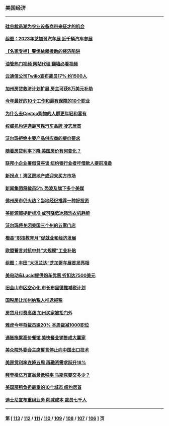### 美国经济
---
#### [硅谷裁员潮为农业设备商带来征才的机会](../../pages/ncid1078158/n13929220.md?02141245) 
#### [组图：2023年芝加哥汽车展 近千辆汽车参展](../../pages/ncid1078158/n13928736.md?02141245) 
#### [【名家专栏】警惕依赖援助的经济陷阱](../../pages/ncid1078158/n13928980.md?02141245) 
#### [油管热门视频 网站代理 翻墙必看视频](http://138.2.39.72:81/youtube.html?epic-marker?02141245)
#### [云通信公司Twilio宣布裁员17% 约1500人](../../pages/ncid1078158/n13928417.md?02141245) 
#### [加州房贷救济计划扩展 房主可获8万美元补助](../../pages/ncid1078158/n13928651.md?02141245) 
#### [今年最好的10个工作和最有保障的10个职业](../../pages/ncid1078158/n13925955.md?02141245) 
#### [为什么去Costco购物的人群更年轻和富有](../../pages/ncid1078158/n13927372.md?02141245) 
#### [权威机构评选最可靠汽车品牌 凌志居首](../../pages/ncid1078158/n13925956.md?02141245) 
#### [沃尔玛拒绝主要产品供应商的提价要求](../../pages/ncid1078158/n13927821.md?02141245) 
#### [随着房贷利率下降 美国房价有何变化？](../../pages/ncid1078158/n13927408.md?02141245) 
#### [联邦小企业署借贷座谈 纽约银行业者吁借款人提前准备](../../pages/ncid1078158/n13927424.md?02141245) 
#### [新拐点！湾区房地产或迎来买方市场](../../pages/ncid1078158/n13927436.md?02141245) 
#### [新闻集团将裁员5% 恐波及旗下多个美媒](../../pages/ncid1078158/n13927314.md?02141245) 
#### [佛州房市仍火热？当地经纪推荐一种好投资](../../pages/ncid1078158/n13927405.md?02141245) 
#### [美能源部提新标准 或可降低冰箱洗衣机耗能](../../pages/ncid1078158/n13927294.md?02141245) 
#### [沃尔玛将关闭美国三个州的五家门店](../../pages/ncid1078158/n13927295.md?02141245) 
#### [橙县“职技教育月”促就业和经济发展](../../pages/ncid1078158/n13927310.md?02141245) 
#### [欧盟誓言对抗中共“大规模”工业补贴](../../pages/ncid1078158/n13927206.md?02141245) 
#### [组图：丰田“大汉兰达”芝加哥车展首发亮相](../../pages/ncid1078158/n13926963.md?02141245) 
#### [美电动车Lucid提供购车优惠 折扣达7500美元](../../pages/ncid1078158/n13926661.md?02141245) 
#### [旧金山市区空心化 市长布里德推减税计划](../../pages/ncid1078158/n13926777.md?02141245) 
#### [国税局让加州纳税人推迟报税](../../pages/ncid1078158/n13926688.md?02141245) 
#### [房贷月付费高涨 加州买家被拒门外](../../pages/ncid1078158/n13926678.md?02141245) 
#### [雅虎今年将裁员逾20% 本周裁减1000职位](../../pages/ncid1078158/n13926632.md?02141245) 
#### [通胀拖累高价餐馆 美快餐业销售成大赢家](../../pages/ncid1078158/n13926585.md?02141245) 
#### [美众院外委会主席誓言停止向中国出口技术](../../pages/ncid1078158/n13926472.md?02141245) 
#### [美房贷利率连降五周 再融资需求跃升18%](../../pages/ncid1078158/n13926139.md?02141245) 
#### [拜登推亿万富翁最低税率 马斯克要交多少？](../../pages/ncid1078158/n13925901.md?02141245) 
#### [美国房租负担最重的10个城市 纽约居首](../../pages/ncid1078158/n13925800.md?02141245) 
#### [迪士尼宣布重组业务 削减成本 裁员七千人](../../pages/ncid1078158/n13925772.md?02141245) 

---
#### 第 [ [113](./113.md?02141245) / [112](./112.md?02141245) / [111](./111.md?02141245) / [110](./110.md?02141245) / [109](./109.md?02141245) / [108](./108.md?02141245) / [107](./107.md?02141245) / [106](./106.md?02141245) ] 页
